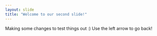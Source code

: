 ```yaml
---
layout: slide
title: "Welcome to our second slide!"
---
```

Making some changes to test things out :)
Use the left arrow to go back!

